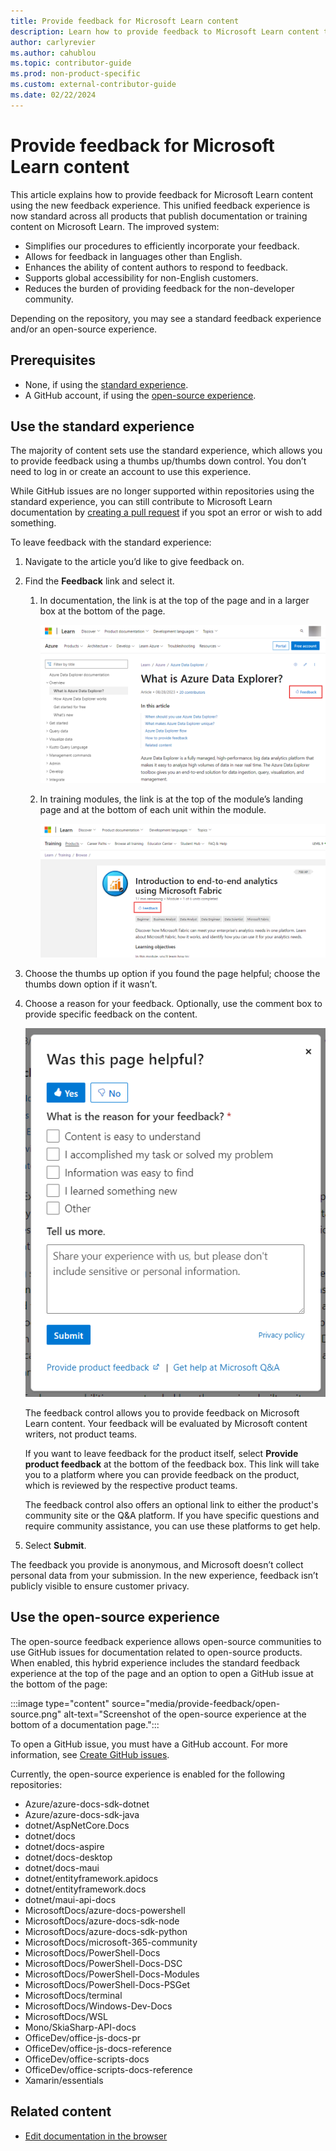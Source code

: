 ```yaml
---
title: Provide feedback for Microsoft Learn content
description: Learn how to provide feedback to Microsoft Learn content teams using the new feedback experience for documentation and training content.
author: carlyrevier
ms.author: cahublou
ms.topic: contributor-guide
ms.prod: non-product-specific
ms.custom: external-contributor-guide
ms.date: 02/22/2024
---
```


# Provide feedback for Microsoft Learn content

This article explains how to provide feedback for Microsoft Learn content using the new feedback experience. This unified feedback experience is now standard across all products that publish documentation or training content on Microsoft Learn. The improved system:

- Simplifies our procedures to efficiently incorporate your feedback.
- Allows for feedback in languages other than English.
- Enhances the ability of content authors to respond to feedback.
- Supports global accessibility for non-English customers.
- Reduces the burden of providing feedback for the non-developer community.

Depending on the repository, you may see a standard feedback experience and/or an open-source experience.

## Prerequisites

- None, if using the [standard experience](#use-the-standard-experience).
- A GitHub account, if using the [open-source experience](#use-the-open-source-experience).

## Use the standard experience

The majority of content sets use the standard experience, which allows you to provide feedback using a thumbs up/thumbs down control. You don’t need to log in or create an account to use this experience.

While GitHub issues are no longer supported within repositories using the standard experience, you can still contribute to Microsoft Learn documentation by [creating a pull request](how-to-write-quick-edits.md) if you spot an error or wish to add something.

To leave feedback with the standard experience:

1. Navigate to the article you’d like to give feedback on.
1. Find the **Feedback** link and select it.
    1. In documentation, the link is at the top of the page and in a larger box at the bottom of the page.

        ![Screenshot of the feedback link at the top of a documentation page.](media/provide-feedback/feedback-link.png)

    1. In training modules, the link is at the top of the module’s landing page and at the bottom of each unit within the module.

        ![Screenshot of the feedback link at the top of a training module.](media/provide-feedback/feedback-link-training.png)

1. Choose the thumbs up option if you found the page helpful; choose the thumbs down option if it wasn’t.
1. Choose a reason for your feedback. Optionally, use the comment box to provide specific feedback on the content.

    ![Screenshot of the feedback control.](media/provide-feedback/feedback-box.png)

    The feedback control allows you to provide feedback on Microsoft Learn content. Your feedback will be evaluated by Microsoft content writers, not product teams.

    If you want to leave feedback for the product itself, select **Provide product feedback** at the bottom of the feedback box. This link will take you to a platform where you can provide feedback on the product, which is reviewed by the respective product teams.

    The feedback control also offers an optional link to either the product's community site or the Q&A platform. If you have specific questions and require community assistance, you can use these platforms to get help.

1. Select **Submit**.

The feedback you provide is anonymous, and Microsoft doesn’t collect personal data from your submission. In the new experience, feedback isn’t publicly visible to ensure customer privacy.  

## Use the open-source experience

The open-source feedback experience allows open-source communities to use GitHub issues for documentation related to open-source products. When enabled, this hybrid experience includes the standard feedback experience at the top of the page and an option to open a GitHub issue at the bottom of the page:

:::image type="content" source="media/provide-feedback/open-source.png" alt-text="Screenshot of the open-source experience at the bottom of a documentation page.":::

To open a GitHub issue, you must have a GitHub account. For more information, see [Create GitHub issues](how-to-create-github-issues.md).

Currently, the open-source experience is enabled for the following repositories:

- Azure/azure-docs-sdk-dotnet
- Azure/azure-docs-sdk-java
- dotnet/AspNetCore.Docs
- dotnet/docs
- dotnet/docs-aspire
- dotnet/docs-desktop
- dotnet/docs-maui
- dotnet/entityframework.apidocs
- dotnet/entityframework.docs
- dotnet/maui-api-docs
- MicrosoftDocs/azure-docs-powershell
- MicrosoftDocs/azure-docs-sdk-node
- MicrosoftDocs/azure-docs-sdk-python
- MicrosoftDocs/microsoft-365-community
- MicrosoftDocs/PowerShell-Docs
- MicrosoftDocs/PowerShell-Docs-DSC
- MicrosoftDocs/PowerShell-Docs-Modules
- MicrosoftDocs/PowerShell-Docs-PSGet
- MicrosoftDocs/terminal
- MicrosoftDocs/Windows-Dev-Docs
- MicrosoftDocs/WSL
- Mono/SkiaSharp-API-docs
- OfficeDev/office-js-docs-pr
- OfficeDev/office-js-docs-reference
- OfficeDev/office-scripts-docs
- OfficeDev/office-scripts-docs-reference
- Xamarin/essentials

## Related content

- [Edit documentation in the browser](how-to-write-quick-edits.md)